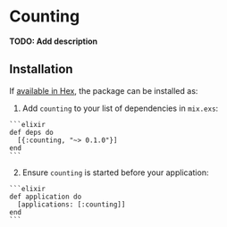 # Counting

**TODO: Add description**

## Installation

If [available in Hex](https://hex.pm/docs/publish), the package can be installed as:

  1. Add `counting` to your list of dependencies in `mix.exs`:

    ```elixir
    def deps do
      [{:counting, "~> 0.1.0"}]
    end
    ```

  2. Ensure `counting` is started before your application:

    ```elixir
    def application do
      [applications: [:counting]]
    end
    ```

